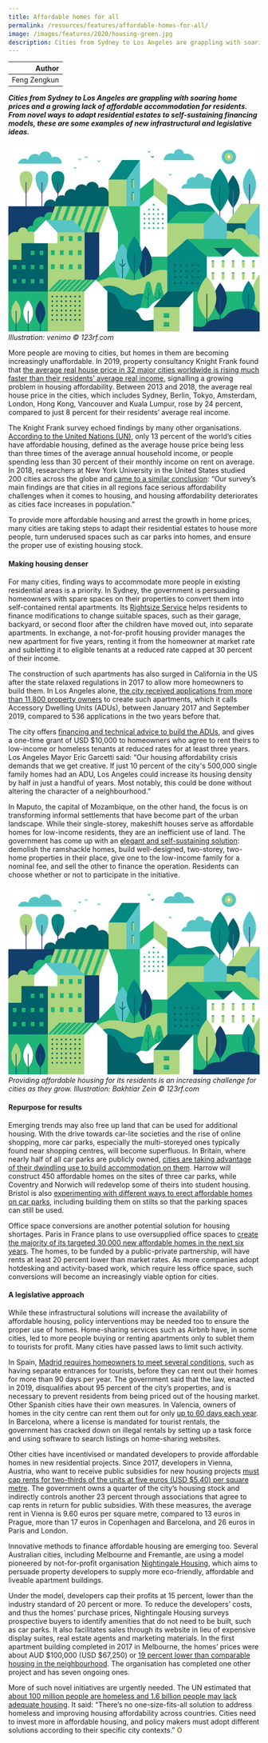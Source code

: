 ```yaml
---
title: Affordable homes for all
permalink: /resources/features/affordable-homes-for-all/
image: /images/features/2020/housing-green.jpg
description: Cities from Sydney to Los Angeles are grappling with soaring home prices and a growing lack of affordable accommodation for residents. From novel ways to adapt residential estates to self-sustaining financing models, these are some examples of new infrastructural and legislative ideas.
---
```


| Author |
|---:|
| Feng Zengkun |

***Cities from Sydney to Los Angeles are grappling with soaring home prices and a growing lack of affordable accommodation for residents. From novel ways to adapt residential estates to self-sustaining financing models, these are some examples of new infrastructural and legislative ideas.***

![Housing for all](/images/features/2020/housing-green.jpg/)*Illustration: venimo © 123rf.com*

More people are moving to cities, but homes in them are becoming increasingly unaffordable. In 2019, property consultancy Knight Frank found that [the average real house price in 32 major cities worldwide is rising much faster than their residents’ average real income](https://www.knightfrank.com/blog/2019/01/28/the-knight-frank-global-affordability-monitor-2019), signalling a growing problem in housing affordability. Between 2013 and 2018, the average real house price in the cities, which includes Sydney, Berlin, Tokyo, Amsterdam, London, Hong Kong, Vancouver and Kuala Lumpur, rose by 24 percent, compared to just 8 percent for their residents’ average real income.

The Knight Frank survey echoed findings by many other organisations. [According to the United Nations (UN)](https://www.weforum.org/whitepapers/making-affordable-housing-a-reality-in-cities), only 13 percent of the world’s cities have affordable housing, defined as the average house price being less than three times of the average annual household income, or people spending less than 30 percent of their monthly income on rent on average. In 2018, researchers at New York University in the United States studied 200 cities across the globe and [came to a similar conclusion](https://www.lincolninst.edu/sites/default/files/pubfiles/kallergis_wp18ak1.pdf): “Our survey’s main findings are that cities in all regions face serious affordability challenges when it comes to housing, and housing affordability deteriorates as cities face increases in population.”

To provide more affordable housing and arrest the growth in home prices, many cities are taking steps to adapt their residential estates to house more people, turn underused spaces such as car parks into homes, and ensure the proper use of existing housing stock. 

#### **Making housing denser**

For many cities, finding ways to accommodate more people in existing residential areas is a priority. In Sydney, the government is persuading homeowners with spare spaces on their properties to convert them into self-contained rental apartments. Its [Rightsize Service](https://www.cityofsydney.nsw.gov.au/vision/planning-for-2050/alternative-housing/rightsize-service) helps residents to finance modifications to change suitable spaces, such as their garage, backyard, or second floor after the children have moved out, into separate apartments. In exchange, a not-for-profit housing provider manages the new apartment for five years, renting it from the homeowner at market rate and subletting it to eligible tenants at a reduced rate capped at 30 percent of their income.  

The construction of such apartments has also surged in California in the US after the state relaxed regulations in 2017 to allow more homeowners to build them. In Los Angeles alone, [the city received applications from more than 11,800 property owners](https://www.mckinsey.com/industries/public-sector/our-insights/affordable-housing-in-los-angeles-delivering-more-and-doing-it-faster) to create such apartments, which it calls Accessory Dwelling Units (ADUs), between January 2017 and September 2019, compared to 536 applications in the two years before that. 

The city offers [financing and technical advice to build the ADUs](https://adu.lacity.org/), and gives a one-time grant of USD $10,000 to homeowners who agree to rent theirs to low-income or homeless tenants at reduced rates for at least three years. Los Angeles Mayor Eric Garcetti said: “Our housing affordability crisis demands that we get creative. If just 10 percent of the city's 500,000 single family homes had an ADU, Los Angeles could increase its housing density by half in just a handful of years. Most notably, this could be done without altering the character of a neighbourhood.”

In Maputo, the capital of Mozambique, on the other hand, the focus is on transforming informal settlements that have become part of the urban landscape. While their single-storey, makeshift houses serve as affordable homes for low-income residents, they are an inefficient use of land. The government has come up with an [elegant and self-sustaining solution](https://www.casaminha.co/): demolish the ramshackle homes, build well-designed, two-storey, two-home properties in their place, give one to the low-income family for a nominal fee, and sell the other to finance the operation. Residents can choose whether or not to participate in the initiative. 

![Housing for all](/images/features/2020/housing-green.jpg/)*Providing affordable housing for its residents is an increasing challenge for cities as they grow. Illustration: Bakhtiar Zein  © 123rf.com*

#### **Repurpose for results**

Emerging trends may also free up land that can be used for additional housing. With the drive towards car-lite societies and the rise of online shopping, more car parks, especially the multi-storeyed ones typically found near shopping centres, will become superfluous. In Britain, where nearly half of all car parks are publicly owned, [cities are taking advantage of their dwindling use to build accommodation on them](https://www.theguardian.com/cities/2019/nov/07/from-bars-to-pod-homes-how-underused-car-parks-are-being-transformed). Harrow will construct 450 affordable homes on the sites of three car parks, while Coventry and Norwich will redevelop some of theirs into student housing. Bristol is also [experimenting with different ways to erect affordable homes on car parks](https://www.bristolhousingfestival.org.uk/projects), including building them on stilts so that the parking spaces can still be used. 

Office space conversions are another potential solution for housing shortages. Paris in France plans to use oversupplied office spaces to [create the majority of its targeted 30,000 new affordable homes in the next six years](https://www.citylab.com/transportation/2020/01/paris-municipal-election-anne-hidalgo-green-proposal-housing/604975/). The homes, to be funded by a public-private partnership, will have rents at least 20 percent lower than market rates. As more companies adopt hotdesking and activity-based work, which require less office space, such conversions will become an increasingly viable option for cities.

#### **A legislative approach**

While these infrastructural solutions will increase the availability of affordable housing, policy interventions may be needed too to ensure the proper use of homes. Home-sharing services such as Airbnb have, in some cities, led to more people buying or renting apartments only to sublet them to tourists for profit. Many cities have passed laws to limit such activity. 

In Spain, [Madrid requires homeowners to meet several conditions](https://www.thelocal.es/20190328/madrid-adopts-plan-to-limit-private-tourist-rentals), such as having separate entrances for tourists, before they can rent out their homes for more than 90 days per year. The government said that the law, enacted in 2019, disqualifies about 95 percent of the city’s properties, and is necessary to prevent residents from being priced out of the housing market. Other Spanish cities have their own measures. In Valencia, owners of homes in the city centre can rent them out for only [up to 60 days each year](https://english.elpais.com/elpais/2019/03/28/inenglish/1553767032_107018.html). In Barcelona, where a license is mandated for tourist rentals, the government has cracked down on illegal rentals by setting up a task force and using software to search listings on home-sharing websites.

Other cities have incentivised or mandated developers to provide affordable homes in new residential projects. Since 2017, developers in Vienna, Austria, who want to receive public subsidies for new housing projects [must cap rents for two-thirds of the units at five euros (USD $5.40) per square metre](https://www.businesstimes.com.sg/real-estate/urban-planners-look-to-vienna-to-solve-housing-problems). The government owns a quarter of the city’s housing stock and indirectly controls another 23 percent through associations that agree to cap rents in return for public subsidies. With these measures, the average rent in Vienna is 9.60 euros per square metre, compared to 13 euros in Prague, more than 17 euros in Copenhagen and Barcelona, and 26 euros in Paris and London.

Innovative methods to finance affordable housing are emerging too. Several Australian cities, including Melbourne and Fremantle, are using a model pioneered by not-for-profit organisation [Nightingale Housing](https://nightingalehousing.org/faq), which aims to persuade property developers to supply more eco-friendly, affordable and liveable apartment buildings. 

Under the model, developers cap their profits at 15 percent, lower than the industry standard of 20 percent or more. To reduce the developers’ costs, and thus the homes’ purchase prices, Nightingale Housing surveys prospective buyers to identify amenities that do not need to be built, such as car parks. It also facilitates sales through its website in lieu of expensive display suites, real estate agents and marketing materials. In the first apartment building completed in 2017 in Melbourne, the homes’ prices were about AUD $100,000 (USD $67,250) or [19 percent lower than comparable housing in the neighbourhood](https://renew.org.au/sanctuary-magazine/multi-residential/refining-the-model/). The organisation has completed one other project and has seven ongoing ones. 

More of such novel initiatives are urgently needed. The UN estimated that [about 100 million people are homeless and 1.6 billion people may lack adequate housing](https://www.un.org/development/desa/dspd/wp-content/uploads/sites/22/2019/10/Inclusive-Cities-for-All-31Oct2019-v11-1.pdf). It said: “There’s no one-size-fits-all solution to address homeless and improving housing affordability across countries. Cities need to invest more in affordable housing, and policy makers must adopt different solutions according to their specific city contexts.” **<font color="#967942">O</font>**
